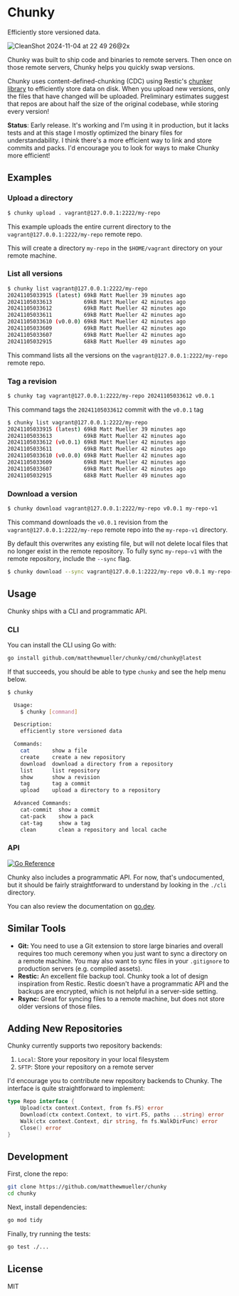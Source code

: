 # Chunky

Efficiently store versioned data.

![CleanShot 2024-11-04 at 22 49 26@2x](https://github.com/user-attachments/assets/eb0c85c0-4c15-4032-b656-bcc48eaa01d2)


Chunky was built to ship code and binaries to remote servers. Then once on those remote servers, Chunky helps you quickly swap versions.

Chunky uses content-defined-chunking (CDC) using Restic's [chunker library](https://github.com/restic/chunker) to efficiently store data on disk. When you upload new versions, only the files that have changed will be uploaded. Preliminary estimates suggest that repos are about half the size of the original codebase, while storing every version!

**Status**: Early release. It's working and I'm using it in production, but it lacks tests and at this stage I mostly optimized the binary files for understandability. I think there's a more efficient way to link and store commits and packs. I'd encourage you to look for ways to make Chunky more efficient!

## Examples

### Upload a directory

```bash
$ chunky upload . vagrant@127.0.0.1:2222/my-repo
```

This example uploads the entire current directory to the `vagrant@127.0.0.1:2222/my-repo` remote repo.

This will create a directory `my-repo` in the `$HOME/vagrant` directory on your remote machine.

### List all versions

```bash
$ chunky list vagrant@127.0.0.1:2222/my-repo
20241105033915 (latest) 69kB Matt Mueller 39 minutes ago
20241105033613          69kB Matt Mueller 42 minutes ago
20241105033612          69kB Matt Mueller 42 minutes ago
20241105033611          69kB Matt Mueller 42 minutes ago
20241105033610 (v0.0.0) 69kB Matt Mueller 42 minutes ago
20241105033609          69kB Matt Mueller 42 minutes ago
20241105033607          69kB Matt Mueller 42 minutes ago
20241105032915          68kB Matt Mueller 49 minutes ago
```

This command lists all the versions on the `vagrant@127.0.0.1:2222/my-repo` remote repo.

### Tag a revision

```bash
$ chunky tag vagrant@127.0.0.1:2222/my-repo 20241105033612 v0.0.1
```

This command tags the `20241105033612` commit with the `v0.0.1` tag

```bash
$ chunky list vagrant@127.0.0.1:2222/my-repo
20241105033915 (latest) 69kB Matt Mueller 39 minutes ago
20241105033613          69kB Matt Mueller 42 minutes ago
20241105033612 (v0.0.1) 69kB Matt Mueller 42 minutes ago
20241105033611          69kB Matt Mueller 42 minutes ago
20241105033610 (v0.0.0) 69kB Matt Mueller 42 minutes ago
20241105033609          69kB Matt Mueller 42 minutes ago
20241105033607          69kB Matt Mueller 42 minutes ago
20241105032915          68kB Matt Mueller 49 minutes ago
```

### Download a version

```bash
$ chunky download vagrant@127.0.0.1:2222/my-repo v0.0.1 my-repo-v1
```

This command downloads the `v0.0.1` revision from the `vagrant@127.0.0.1:2222/my-repo` remote repo into the `my-repo-v1` directory.

By default this overwrites any existing file, but will not delete local files that no longer exist in the remote repository. To fully sync `my-repo-v1` with the remote repository, include the `--sync` flag.

```bash
$ chunky download --sync vagrant@127.0.0.1:2222/my-repo v0.0.1 my-repo-v1
```

## Usage

Chunky ships with a CLI and programmatic API.

### CLI

You can install the CLI using Go with:

```bash
go install github.com/matthewmueller/chunky/cmd/chunky@latest
```

If that succeeds, you should be able to type `chunky` and see the help menu below.

```bash
$ chunky

  Usage:
    $ chunky [command]

  Description:
    efficiently store versioned data

  Commands:
    cat       show a file
    create    create a new repository
    download  download a directory from a repository
    list      list repository
    show      show a revision
    tag       tag a commit
    upload    upload a directory to a repository

  Advanced Commands:
    cat-commit  show a commit
    cat-pack    show a pack
    cat-tag     show a tag
    clean       clean a repository and local cache

```

### API

[![Go Reference](https://pkg.go.dev/badge/github.com/matthewmueller/chunky.svg)](https://pkg.go.dev/github.com/matthewmueller/chunky)

Chunky also includes a programmatic API. For now, that's undocumented, but it should be fairly straightforward to understand by looking in the `./cli` directory.

You can also review the documentation on [go.dev](https://pkg.go.dev/github.com/matthewmueller/chunky).

## Similar Tools

- **Git:** You need to use a Git extension to store large binaries and overall requires too much ceremony when you just want to sync a directory on a remote machine. You may also want to sync files in your `.gitignore` to production servers (e.g. compiled assets).
- **Restic:** An excellent file backup tool. Chunky took a lot of design inspiration from Restic. Restic doesn't have a programmatic API and the backups are encrypted, which is not helpful in a server-side setting.
- **Rsync:** Great for syncing files to a remote machine, but does not store older versions of those files.

## Adding New Repositories

Chunky currently supports two repository backends:

1. `Local`: Store your repository in your local filesystem
2. `SFTP`: Store your repository on a remote server

I'd encourage you to contribute new repository backends to Chunky. The interface is quite straightforward to implement:

```go
type Repo interface {
	Upload(ctx context.Context, from fs.FS) error
	Download(ctx context.Context, to virt.FS, paths ...string) error
	Walk(ctx context.Context, dir string, fn fs.WalkDirFunc) error
	Close() error
}
```

## Development

First, clone the repo:

```bash
git clone https://github.com/matthewmueller/chunky
cd chunky
```

Next, install dependencies:

```bash
go mod tidy
```

Finally, try running the tests:

```bash
go test ./...
```

## License

MIT
